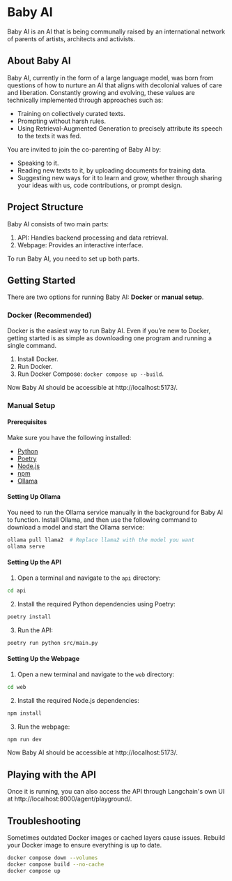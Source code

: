 # Baby AI

Baby AI is an AI that is being communally raised by an international network of parents of artists, architects and activists.

## About Baby AI

Baby AI, currently in the form of a large language model, was born from questions of how to nurture an AI that aligns with decolonial values of care and liberation. Constantly growing and evolving, these values are technically implemented through approaches such as:

- Training on collectively curated texts.
- Prompting without harsh rules.
- Using Retrieval-Augmented Generation to precisely attribute its speech to the texts it was fed.

You are invited to join the co-parenting of Baby AI by:

- Speaking to it.
- Reading new texts to it, by uploading documents for training data.
- Suggesting new ways for it to learn and grow, whether through sharing your ideas with us, code contributions, or prompt design.

## Project Structure

Baby AI consists of two main parts:

1. API: Handles backend processing and data retrieval.
2. Webpage: Provides an interactive interface.

To run Baby AI, you need to set up both parts.

## Getting Started

There are two options for running Baby AI: **Docker** or **manual setup**.

### Docker (Recommended)

Docker is the easiest way to run Baby AI. Even if you’re new to Docker, getting started is as simple as downloading one program and running a single command.

1. Install Docker.
1. Run Docker.
1. Run Docker Compose: `docker compose up --build`.

Now Baby AI should be accessible at http://localhost:5173/.

### Manual Setup

#### Prerequisites

Make sure you have the following installed:

- [Python](https://www.python.org/downloads/)
- [Poetry](https://python-poetry.org/docs/#installation)
- [Node.js](https://nodejs.org/en/download/)
- [npm](https://www.npmjs.com/get-npm)
- [Ollama](https://ollama.com/download)

#### Setting Up Ollama

You need to run the Ollama service manually in the background for Baby AI to function. Install Ollama, and then use the following command to download a model and start the Ollama service:

```sh
ollama pull llama2  # Replace llama2 with the model you want
ollama serve
```

#### Setting Up the API

1. Open a terminal and navigate to the `api` directory:

```sh
cd api
```

2. Install the required Python dependencies using Poetry:

```sh
poetry install
```

3. Run the API:

```sh
poetry run python src/main.py
```

#### Setting Up the Webpage

1. Open a new terminal and navigate to the `web` directory:

```sh
cd web
```

2. Install the required Node.js dependencies:

```sh
npm install
```

3. Run the webpage:

```sh
npm run dev
```

Now Baby AI should be accessible at http://localhost:5173/.

## Playing with the API

Once it is running, you can also access the API through Langchain's own UI at http://localhost:8000/agent/playground/.

## Troubleshooting

Sometimes outdated Docker images or cached layers cause issues. Rebuild your Docker image to ensure everything is up to date.

```bash
docker compose down --volumes
docker compose build --no-cache
docker compose up
```